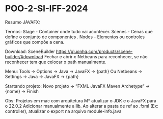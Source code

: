 # POO-2-SI-IFF-2024

Resumo JAVAFX:

Termos: 
Stage - Container onde tudo vai acontecer.
Scenes - Cenas que define o conjunto de componentes .
Nodes - Elementos ou controles gráficos que compõe a cena.

Download: SceneBuilder https://gluonhq.com/products/scene-builder/#download
Fechar e abrir o Netbeans para reconhecer, se não reconhecer tem que colocar o path manualmente.

Menu:
Tools -> Options -> Java -> JavaFX -> {path} 
Ou Netbeans -> Settings -> Java -> JavaFX -> {path}

Startando projeto:
Novo projeto -> “FXML JavaFX Maven Archetype” -> {nome} -> Finish

Obs: 
Projetos em mac com arquitetura M* atualizar o JDK e o JavaFX para o 22.0.2
Adicionar manualmente a lib.
Ao alterar a pasta de ref ao .fxml (Ex: controller), atualizar o export na arquivo module-info.java
